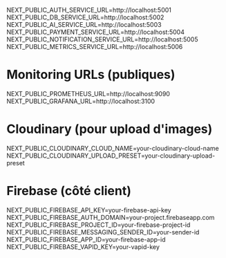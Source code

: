 NEXT_PUBLIC_AUTH_SERVICE_URL=http://localhost:5001
NEXT_PUBLIC_DB_SERVICE_URL=http://localhost:5002
NEXT_PUBLIC_AI_SERVICE_URL=http://localhost:5003
NEXT_PUBLIC_PAYMENT_SERVICE_URL=http://localhost:5004
NEXT_PUBLIC_NOTIFICATION_SERVICE_URL=http://localhost:5005
NEXT_PUBLIC_METRICS_SERVICE_URL=http://localhost:5006

# Monitoring URLs (publiques)
NEXT_PUBLIC_PROMETHEUS_URL=http://localhost:9090
NEXT_PUBLIC_GRAFANA_URL=http://localhost:3100

# Cloudinary (pour upload d'images)
NEXT_PUBLIC_CLOUDINARY_CLOUD_NAME=your-cloudinary-cloud-name
NEXT_PUBLIC_CLOUDINARY_UPLOAD_PRESET=your-cloudinary-upload-preset

# Firebase (côté client)
NEXT_PUBLIC_FIREBASE_API_KEY=your-firebase-api-key
NEXT_PUBLIC_FIREBASE_AUTH_DOMAIN=your-project.firebaseapp.com
NEXT_PUBLIC_FIREBASE_PROJECT_ID=your-firebase-project-id
NEXT_PUBLIC_FIREBASE_MESSAGING_SENDER_ID=your-sender-id
NEXT_PUBLIC_FIREBASE_APP_ID=your-firebase-app-id
NEXT_PUBLIC_FIREBASE_VAPID_KEY=your-vapid-key
